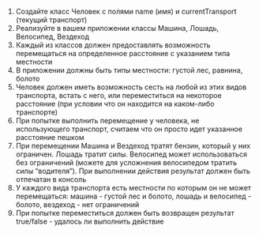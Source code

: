 1. Создайте класс Человек с полями name (имя) и currentTransport (текущий транспорт)
2. Реализуйте в вашем приложении классы Машина, Лошадь, Велосипед, Вездеход
3. Каждый из классов должен предоставлять возможность перемещаться на определенное расстояние с указанием типа местности
4. В приложении должны быть типы местности: густой лес, равнина, болото
5. Человек должен иметь возможность сесть на любой из этих видов транспорта, встать с него, или переместиться на некоторое расстояние (при условии что он находится на каком-либо транспорте)
6. При попытке выполнить перемещение у человека, не использующего транспорт, считаем что он просто идет указанное расстояние пешком
7. При перемещении Машина и Вездеход тратят бензин, который у них ограничен. Лошадь тратит силы. Велосипед может использоваться без ограничений (можете для усложнения велосипедом тратить силы “водителя”). При выполнении действия результат должен быть отпечатан в консоль
8. У каждого вида транспорта есть местности по которым он не может перемещаться: машина - густой лес и болото, лошадь и велосипед - болото, вездеход - нет ограничений
9. При попытке переместиться должен быть возвращен результат true/false - удалось ли выполнить действие